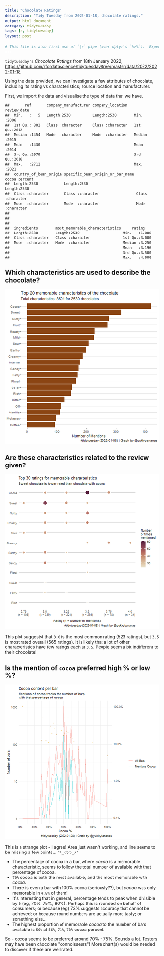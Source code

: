 ```yaml
---
title: "Chocolate Ratings"
description: "Tidy Tuesday from 2022-01-18, chocolate ratings."
output: html_document
category: tidytuesday
tags: [r, tidytuesday]
layout: post

# This file is also first use of `|>` pipe (over dplyr's `%>%`).  Expect mishaps.
---
```


`tidytuesday's` _Chocolate Ratings_ from 18th January 2022, <https://github.com/rfordatascience/tidytuesday/tree/master/data/2022/2022-01-18>.

Using the data provided, we can investigate a few attributes of chocolate, including its rating vs characteristics; source location and manufacturer.





First, we import the data and visualise the type of data that we have.


```
##       ref       company_manufacturer company_location    review_date  
##  Min.   :   5   Length:2530          Length:2530        Min.   :2006  
##  1st Qu.: 802   Class :character     Class :character   1st Qu.:2012  
##  Median :1454   Mode  :character     Mode  :character   Median :2015  
##  Mean   :1430                                           Mean   :2014  
##  3rd Qu.:2079                                           3rd Qu.:2018  
##  Max.   :2712                                           Max.   :2021  
##  country_of_bean_origin specific_bean_origin_or_bar_name cocoa_percent     
##  Length:2530            Length:2530                      Length:2530       
##  Class :character       Class :character                 Class :character  
##  Mode  :character       Mode  :character                 Mode  :character  
##                                                                            
##                                                                            
##                                                                            
##  ingredients        most_memorable_characteristics     rating     
##  Length:2530        Length:2530                    Min.   :1.000  
##  Class :character   Class :character               1st Qu.:3.000  
##  Mode  :character   Mode  :character               Median :3.250  
##                                                    Mean   :3.196  
##                                                    3rd Qu.:3.500  
##                                                    Max.   :4.000
```

## Which characteristics are used to describe the chocolate?

![plot of chunk characteristics](/figure/R/tidytuesday/2022-08-28-tt-20220118-chocolateRatings/characteristics-1.png)

## Are these characteristics related to the review given?

![plot of chunk char_review](/figure/R/tidytuesday/2022-08-28-tt-20220118-chocolateRatings/char_review-1.png)

This plot suggestst that `3.0` is the most common rating (523 ratings), but `3.5` is most rated overall (565 ratings).  It is likely that a lot of other characteristics have few ratings each at `3.5`.  People seem a bit indifferent to their chocolate!

## Is the mention of `cocoa` preferred high % or low %?

![plot of chunk popular_cocoa](/figure/R/tidytuesday/2022-08-28-tt-20220118-chocolateRatings/popular_cocoa-1.png)

This is a strange plot - I agree!  Area just wasn't working, and line seems to be missing a few points...  `¯\_(ツ)_/¯`

- The percentage of cocoa in a bar, where _cocoa_ is a memorable characteristic, seems to follow the total number of available with that percentage of cocoa.
- `70%` cocoa is both the most available, and the most memorable with _cocoa_.
- There is even a bar with 100% cocoa (seriously??), but _cocoa_ was only memorable in `4.8%` of them!
- It's interesting that in general, percentage tends to peak when divisible by 5 (eg, 70%, 75%, 80%).  Perhaps this is rounded on behalf of consumers; or because (eg) 73% suggests accuracy that cannot be achieved; or because round numbers are actually more tasty; or something else...
- The highest proportion of memorable _cocoa_ to the number of bars available is `50%` at `56%`, `71%`, `73%` cocoa percent.

So - cocoa seems to be preferred around 70% - 75%.  Sounds a lot.  Testers may have been chocolate "connoisseurs"!  More chart(s) would be needed to discover if these are well rated. 

